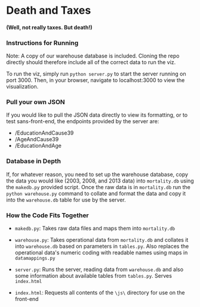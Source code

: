 # Death and Taxes
#### (Well, not really taxes. But death!)

### Instructions for Running
Note: A copy of our warehouse database is included. Cloning the repo directly should therefore include all of the correct data to run the viz.

To run the viz, simply run `python server.py` to start the server running on port 3000. Then, in your browser, navigate to localhost:3000 to view the visualization.


### Pull your own JSON
If you would like to pull the JSON data directly to view its formatting, or to test sans-front-end, the endpoints provided by the server are:
- /EducationAndCause39
- /AgeAndCause39
- /EducationAndAge

### Database in Depth
If, for whatever reason, you need to set up the warehouse database, copy the data you would like (2003, 2008, and 2013 data) into `mortality.db` using the `makedb.py` provided script. Once the raw data is in `mortality.db` run the `python warehouse.py` command to collate and format the data and copy it into the `warehouse.db` table for use by the server.


### How the Code Fits Together
- `makedb.py`: Takes raw data files and maps them into `mortality.db`

- `warehouse.py`: Takes operational data from `mortality.db` and collates it into `warehouse.db` based on parameters in `tables.py`. Also replaces the operational data's numeric coding with readable names using maps in `datamappings.py`

- `server.py`: Runs the server, reading data from `warehouse.db` and also some information about available tables from `tables.py`. Serves `index.html`

- `index.html`: Requests all contents of the `\js\` directory for use on the front-end
